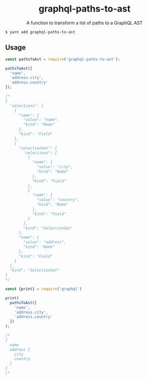 <div align="center">
  <h1>graphql-paths-to-ast</h1>
  <p>A function to transform a list of paths to a GraphQL AST</p>
</div>

`$ yarn add graphql-paths-to-ast`

## Usage

```js
const pathsToAst = require('graphql-paths-to-ast');

pathsToAst([
  'name',
  'address.city',
  'address.country'
]);

/*
{
  "selections": [
    {
      "name": {
        "value": "name",
        "kind": "Name"
      },
      "kind": "Field"
    },
    {
      "selectionSet": {
        "selections": [
          {
            "name": {
              "value": "city",
              "kind": "Name"
            },
            "kind": "Field"
          },
          {
            "name": {
              "value": "country",
              "kind": "Name"
            },
            "kind": "Field"
          }
        ],
        "kind": "SelectionSet"
      },
      "name": {
        "value": "address",
        "kind": "Name"
      },
      "kind": "Field"
    }
  ],
  "kind": "SelectionSet"
}
*/

const {print} = require('graphql')

print(
  pathsToAst([
    'name',
    'address.city',
    'address.country'
  ])
);

/*
{
  name
  address {
    city
    country
  }
}
/*

